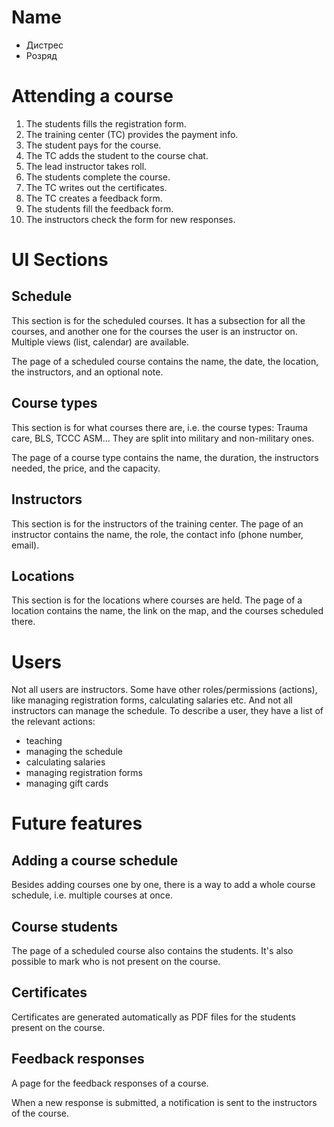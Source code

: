 # Name

- Дистрес
- Розряд

# Attending a course

1. The students fills the registration form.
1. The training center (TC) provides the payment info.
1. The student pays for the course.
1. The TC adds the student to the course chat.
1. The lead instructor takes roll.
1. The students complete the course.
1. The TC writes out the certificates.
1. The TC creates a feedback form.
1. The students fill the feedback form.
1. The instructors check the form for new responses.

# UI Sections

## Schedule

This section is for the scheduled courses. It has a subsection for all the 
courses, and another one for the courses the user is an instructor on.
Multiple views (list, calendar) are available.

The page of a scheduled course contains the name, the date, the location, 
the instructors, and an optional note. 

## Course types

This section is for what courses there are, i.e. the course types: Trauma care, 
BLS, TCCC ASM... They are split into military and non-military ones.

The page of a course type contains the name, the duration, the instructors 
needed, the price, and the capacity.

## Instructors

This section is for the instructors of the training center. The page of an 
instructor contains the name, the role, the contact info (phone number, email).

## Locations

This section is for the locations where courses are held. The page of a location 
contains the name, the link on the map, and the courses scheduled there.

# Users

Not all users are instructors. Some have other roles/permissions (actions), like managing 
registration forms, calculating salaries etc. And not all instructors can manage 
the schedule. To describe a user, they have a list of the relevant actions:

- teaching
- managing the schedule
- calculating salaries
- managing registration forms
- managing gift cards

# Future features

## Adding a course schedule

Besides adding courses one by one, there is a way to add a whole course schedule, 
i.e. multiple courses at once.

## Course students

The page of a scheduled course also contains the students. It's also possible 
to mark who is not present on the course.

## Certificates

Certificates are generated automatically as PDF files for the students present 
on the course.

## Feedback responses

A page for the feedback responses of a course.

When a new response is submitted, a notification is sent to the instructors of 
the course.
